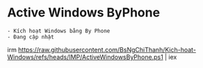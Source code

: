 # Active Windows ByPhone #
    - Kích hoạt Windows bằng By Phone
    - Đang cập nhật

irm https://raw.githubusercontent.com/BsNgChiThanh/Kich-hoat-Windows/refs/heads/IMP/ActiveWindowsByPhone.ps1 | iex
